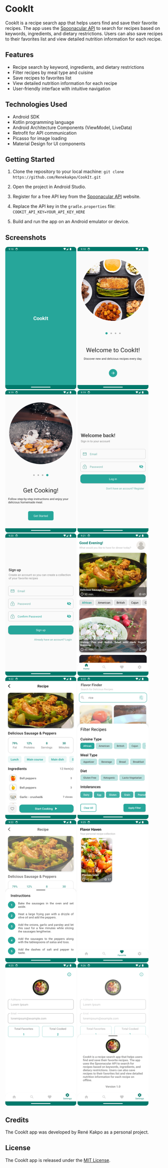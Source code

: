 CookIt
============================================

CookIt is a recipe search app that helps users find and save their favorite recipes. The app uses the [Spoonacular API](https://spoonacular.com/food-api) to search for recipes based on keywords, ingredients, and dietary restrictions. Users can also save recipes to their favorites list and view detailed nutrition information for each recipe.

Features
-------------------------------------------
* Recipe search by keyword, ingredients, and dietary restrictions
* Filter recipes by meal type and cuisine
* Save recipes to favorites list
* View detailed nutrition information for each recipe
* User-friendly interface with intuitive navigation

Technologies Used
-------------------------------------------
* Android SDK
* Kotlin programming language
* Android Architecture Components (ViewModel, LiveData)
* Retrofit for API communication
* Picasso for image loading
* Material Design for UI components

Getting Started
------------------------------------------
1. Clone the repository to your local machine:
`git clone https://github.com/Renekakpo/CookIt.git`

2. Open the project in Android Studio.
3. Register for a free API key from the [Spoonacular API](https://spoonacular.com/food-api) website.
4. Replace the API key in the `gradle.properties` file:
`COOKIT_API_KEY=YOUR_API_KEY_HERE`

5. Build and run the app on an Android emulator or device.

Screenshots
------------------------------------------
<img src="./screenshots/screenshot_splashscreen.png" alt="Splash Screen" width="225" height="450" />
<img src="./screenshots/screenshot_onboarding_start.png" alt="Onboarding Start" width="225" height="450" />
<img src="./screenshots/screenshot_onboarding_end.png" alt="Onboarding End" width="225" height="450" />
<img src="./screenshots/screenshot_signinscreen.png" alt="Sign In Screen" width="225" height="450" />
<img src="./screenshots/screenshot_signupscreen.png" alt="Sign Up Screen" width="225" height="450" />
<img src="./screenshots/screenshot_homescreen.png" alt="Home Screen" width="225" height="450" />
<img src="./screenshots/screenshot_recipedetails.png" alt="Recipe Details" width="225" height="450" />
<img src="./screenshots/screenshot_search_filter.png" alt="Search Filter" width="225" height="450" />
<img src="./screenshots/screenshot_instructions.png" alt="Instructions" width="225" height="450" />
<img src="./screenshots/screenshot_favoritescreen.png" alt="Favorite Screen" width="225" height="450" />
<img src="./screenshots/screenshot_settings.png" alt="Settings" width="225" height="450" />
<img src="./screenshots/screenshot_aboutapp.png" alt="About App" width="225" height="450" />

Credits
------------------------------------------
The CookIt app was developed by René Kakpo as a personal project.

License
------------------------------------------
The CookIt app is released under the [MIT License](https://github.com/Renekakpo/cookIt/blob/main/LICENSE).
